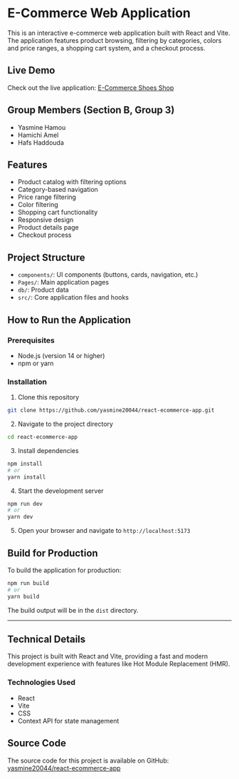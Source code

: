 # E-Commerce Web Application

This is an interactive e-commerce web application built with React and Vite. The application features product browsing, filtering by categories, colors and price ranges, a shopping cart system, and a checkout process.

## Live Demo
Check out the live application: [E-Commerce Shoes Shop](https://storied-belekoy-f57a81.netlify.app/)

## Group Members (Section B, Group 3)

- Yasmine Hamou
- Hamichi Amel
- Hafs Haddouda

## Features

- Product catalog with filtering options
- Category-based navigation
- Price range filtering
- Color filtering
- Shopping cart functionality
- Responsive design
- Product details page
- Checkout process

## Project Structure

- `components/`: UI components (buttons, cards, navigation, etc.)
- `Pages/`: Main application pages
- `db/`: Product data
- `src/`: Core application files and hooks

## How to Run the Application

### Prerequisites

- Node.js (version 14 or higher)
- npm or yarn

### Installation

1. Clone this repository
```bash
git clone https://github.com/yasmine20044/react-ecommerce-app.git
```

2. Navigate to the project directory
```bash
cd react-ecommerce-app
```

3. Install dependencies
```bash
npm install
# or
yarn install
```

4. Start the development server
```bash
npm run dev
# or
yarn dev
```

5. Open your browser and navigate to `http://localhost:5173`

## Build for Production

To build the application for production:

```bash
npm run build
# or
yarn build
```

The build output will be in the `dist` directory.

---

## Technical Details

This project is built with React and Vite, providing a fast and modern development experience with features like Hot Module Replacement (HMR).

### Technologies Used

- React
- Vite
- CSS
- Context API for state management

## Source Code
The source code for this project is available on GitHub: [yasmine20044/react-ecommerce-app](https://github.com/yasmine20044/react-ecommerce-app)
